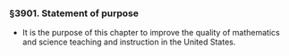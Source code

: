 ### §3901. Statement of purpose
* It is the purpose of this chapter to improve the quality of mathematics and science teaching and instruction in the United States.